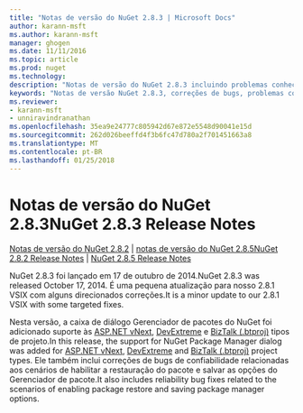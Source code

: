 ```yaml
---
title: "Notas de versão do NuGet 2.8.3 | Microsoft Docs"
author: karann-msft
ms.author: karann-msft
manager: ghogen
ms.date: 11/11/2016
ms.topic: article
ms.prod: nuget
ms.technology: 
description: "Notas de versão do NuGet 2.8.3 incluindo problemas conhecidos, correções de bug, recursos adicionados e DCRs."
keywords: "Notas de versão NuGet 2.8.3, correções de bugs, problemas conhecidos, adicionaram recursos, DCRs"
ms.reviewer:
- karann-msft
- unniravindranathan
ms.openlocfilehash: 35ea9e24777c805942d67e872e5548d90041e15d
ms.sourcegitcommit: 262d026beeffd4f3b6fc47d780a2f701451663a8
ms.translationtype: MT
ms.contentlocale: pt-BR
ms.lasthandoff: 01/25/2018
---
```

# <a name="nuget-283-release-notes"></a><span data-ttu-id="010f5-104">Notas de versão do NuGet 2.8.3</span><span class="sxs-lookup"><span data-stu-id="010f5-104">NuGet 2.8.3 Release Notes</span></span>

<span data-ttu-id="010f5-105">[Notas de versão do NuGet 2.8.2](../release-notes/nuget-2.8.2.md) | [notas de versão do NuGet 2.8.5](../release-notes/nuget-2.8.5.md)</span><span class="sxs-lookup"><span data-stu-id="010f5-105">[NuGet 2.8.2 Release Notes](../release-notes/nuget-2.8.2.md) | [NuGet 2.8.5 Release Notes](../release-notes/nuget-2.8.5.md)</span></span>

<span data-ttu-id="010f5-106">NuGet 2.8.3 foi lançado em 17 de outubro de 2014.</span><span class="sxs-lookup"><span data-stu-id="010f5-106">NuGet 2.8.3 was released October 17, 2014.</span></span> <span data-ttu-id="010f5-107">É uma pequena atualização para nosso 2.8.1 VSIX com alguns direcionados correções.</span><span class="sxs-lookup"><span data-stu-id="010f5-107">It is a minor update to our 2.8.1 VSIX with some targeted fixes.</span></span>

<span data-ttu-id="010f5-108">Nesta versão, a caixa de diálogo Gerenciador de pacotes do NuGet foi adicionado suporte às [ASP.NET vNext](http://www.asp.net/vnext), [DevExtreme](http://js.devexpress.com/) e [BizTalk (.btproj)](/biztalk/core/developing-biztalk-server-applications) tipos de projeto.</span><span class="sxs-lookup"><span data-stu-id="010f5-108">In this release, the support for NuGet Package Manager dialog was added for [ASP.NET vNext](http://www.asp.net/vnext), [DevExtreme](http://js.devexpress.com/) and [BizTalk (.btproj)](/biztalk/core/developing-biztalk-server-applications) project types.</span></span> <span data-ttu-id="010f5-109">Ele também inclui correções de bugs de confiabilidade relacionadas aos cenários de habilitar a restauração do pacote e salvar as opções do Gerenciador de pacote.</span><span class="sxs-lookup"><span data-stu-id="010f5-109">It also includes reliability bug fixes related to the scenarios of enabling package restore and saving package manager options.</span></span>
